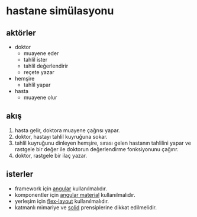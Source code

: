 # hastane simülasyonu
## aktörler
 * doktor
	* muayene eder
	* tahlil ister
	* tahlil değerlendirir
	* reçete yazar
 * hemşire
	* tahlil yapar
 * hasta
	* muayene olur
## akış
 1. hasta gelir, doktora muayene çağrısı yapar.
 2. doktor, hastayı tahlil kuyruğuna sokar.
 3. tahlil kuyruğunu dinleyen hemşire, sırası gelen hastanın tahlilini yapar ve rastgele bir değer ile doktorun değerlendirme fonksiyonunu çağırır.
 4. doktor, rastgele bir ilaç yazar.
## isterler
* framework için [angular](https://angular.io) kullanılmalıdır.
* komponentler için [angular material](https://material.angular.io) kullanılmalıdır.
* yerleşim için [flex-layout](https://github.com/angular/flex-layout) kullanılmalıdır.
* katmanlı mimariye ve [solid](https://indepth.dev/posts/1414/angular-and-solid-principles) prensiplerine dikkat edilmelidir.
